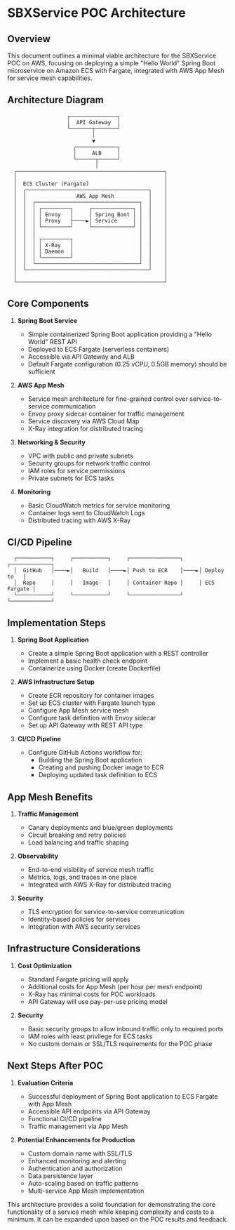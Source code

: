 # SBXService POC Architecture

## Overview

This document outlines a minimal viable architecture for the SBXService POC on AWS, focusing on deploying a simple "Hello World" Spring Boot microservice on Amazon ECS with Fargate, integrated with AWS App Mesh for service mesh capabilities.

## Architecture Diagram

```
                   ┌───────────────┐
                   │  API Gateway  │
                   └───────┬───────┘
                           │
                           ▼
                     ┌─────────────┐
                     │     ALB     │
                     └──────┬──────┘
                            │
  ┌───────────────────────────────────────────────┐
  │                                               │
  │  ECS Cluster (Fargate)                        │
  │  ┌───────────────────────────────────────┐    │
  │  │                AWS App Mesh           │    │
  │  │  ┌─────────────────────────────────┐  │    │
  │  │  │ ┌─────────┐     ┌─────────────┐ │  │    │
  │  │  │ │ Envoy   │     │ Spring Boot │ │  │    │
  │  │  │ │ Proxy   ├────►│ Service     │ │  │    │
  │  │  │ └─────────┘     └─────────────┘ │  │    │
  │  │  │                                 │  │    │
  │  │  │ ┌─────────┐                     │  │    │
  │  │  │ │ X-Ray   │                     │  │    │
  │  │  │ │ Daemon  │                     │  │    │
  │  │  │ └─────────┘                     │  │    │
  │  │  └─────────────────────────────────┘  │    │
  │  └───────────────────────────────────────┘    │
  │                                               │
  └───────────────────────────────────────────────┘
```

## Core Components

1. **Spring Boot Service**
   - Simple containerized Spring Boot application providing a "Hello World" REST API
   - Deployed to ECS Fargate (serverless containers)
   - Accessible via API Gateway and ALB
   - Default Fargate configuration (0.25 vCPU, 0.5GB memory) should be sufficient

2. **AWS App Mesh**
   - Service mesh architecture for fine-grained control over service-to-service communication
   - Envoy proxy sidecar container for traffic management
   - Service discovery via AWS Cloud Map
   - X-Ray integration for distributed tracing

3. **Networking & Security**
   - VPC with public and private subnets
   - Security groups for network traffic control
   - IAM roles for service permissions
   - Private subnets for ECS tasks

4. **Monitoring**
   - Basic CloudWatch metrics for service monitoring
   - Container logs sent to CloudWatch Logs
   - Distributed tracing with AWS X-Ray

## CI/CD Pipeline

```
  ┌───────────┐     ┌───────────┐     ┌────────────────┐     ┌─────────────┐
  │  GitHub   │────►│   Build   │────►│ Push to ECR    │────►│ Deploy to   │
  │  Repo     │     │   Image   │     │ Container Repo │     │ ECS Fargate │
  └───────────┘     └───────────┘     └────────────────┘     └─────────────┘
```

## Implementation Steps

1. **Spring Boot Application**
   - Create a simple Spring Boot application with a REST controller
   - Implement a basic health check endpoint
   - Containerize using Docker (create Dockerfile)

2. **AWS Infrastructure Setup**
   - Create ECR repository for container images
   - Set up ECS cluster with Fargate launch type
   - Configure App Mesh service mesh
   - Configure task definition with Envoy sidecar
   - Set up API Gateway with REST API type

3. **CI/CD Pipeline**
   - Configure GitHub Actions workflow for:
     - Building the Spring Boot application
     - Creating and pushing Docker image to ECR
     - Deploying updated task definition to ECS

## App Mesh Benefits

1. **Traffic Management**
   - Canary deployments and blue/green deployments
   - Circuit breaking and retry policies
   - Load balancing and traffic shaping

2. **Observability**
   - End-to-end visibility of service mesh traffic
   - Metrics, logs, and traces in one place
   - Integrated with AWS X-Ray for distributed tracing

3. **Security**
   - TLS encryption for service-to-service communication
   - Identity-based policies for services
   - Integration with AWS security services

## Infrastructure Considerations

1. **Cost Optimization**
   - Standard Fargate pricing will apply
   - Additional costs for App Mesh (per hour per mesh endpoint)
   - X-Ray has minimal costs for POC workloads
   - API Gateway will use pay-per-use pricing model

2. **Security**
   - Basic security groups to allow inbound traffic only to required ports
   - IAM roles with least privilege for ECS tasks
   - No custom domain or SSL/TLS requirements for the POC phase

## Next Steps After POC

1. **Evaluation Criteria**
   - Successful deployment of Spring Boot application to ECS Fargate with App Mesh
   - Accessible API endpoints via API Gateway
   - Functional CI/CD pipeline
   - Traffic management via App Mesh

2. **Potential Enhancements for Production**
   - Custom domain name with SSL/TLS
   - Enhanced monitoring and alerting
   - Authentication and authorization
   - Data persistence layer
   - Auto-scaling based on traffic patterns
   - Multi-service App Mesh implementation

This architecture provides a solid foundation for demonstrating the core functionality of a service mesh while keeping complexity and costs to a minimum. It can be expanded upon based on the POC results and feedback. 